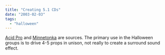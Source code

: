 ```yaml
---
title: "Creating 5.1 CDs"
date: "2003-02-03"
tags: 
  - "halloween"
---
```


[Acid Pro](http://www.sonicfoundry.com/Products/showproduct.asp?PID=704) and [Minnetonka](http://www.minnetonkaaudio.com/News.htm#DW%20News) are sources. The primary use in the Halloween groups is to drive 4-5 props in unison, not really to create a surround sound effect.
